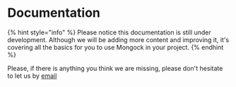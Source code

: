 # Documentation

{% hint style="info" %}
Please notice this documentation is still under development. Although we will be adding more content and improving it, it's covering all the basics for you to use Mongock in your project.
{% endhint %}

Please, if there is anything you think we are missing, please don't hesitate to let us by [email](mailto:dev@cloudyrock.io)


